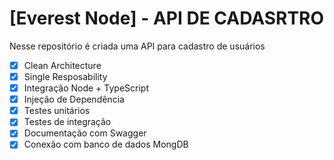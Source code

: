 <h1> [Everest Node] - API DE CADASRTRO </h1>

<p>
Nesse repositório é criada uma API para cadastro de usuários
</p>

- [x] Clean Architecture
- [x] Single Resposability
- [x] Integração Node + TypeScript
- [x] Injeção de Dependência
- [x] Testes unitários
- [x] Testes de integração
- [x] Documentação com Swagger
- [x] Conexão com banco de dados MongDB